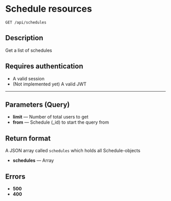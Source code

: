 # Schedule resources

    GET /api/schedules

## Description

Get a list of schedules

## Requires authentication

* A valid session
* (Not implemented yet) A valid JWT

***

## Parameters (Query)

- **limit** — Number of total users to get
- **from** — Schedule (_id) to start the query from

## Return format

A JSON array called `schedules` which holds all Schedule-objects

- **schedules** — Array

## Errors

- **500**
- **400**
